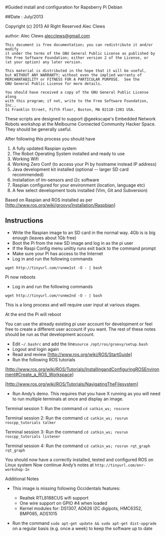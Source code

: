 #Guided install and configuration for Rapsberry Pi Debian

##Date : July/2013

 Copyright (c) 2013 All Right Reserved  Alec Clews

 author: Alec Clews
 alecclews@gmail.com

    This document is free documentation; you can redistribute it and/or modify
    it under the terms of the GNU General Public License as published by
    the Free Software Foundation; either version 2 of the License, or
    (at your option) any later version.

    This material is distributed in the hope that it will be useful,
    but WITHOUT ANY WARRANTY; without even the implied warranty of
    MERCHANTABILITY or FITNESS FOR A PARTICULAR PURPOSE.  See the
    GNU General Public License for more details.

    You should have received a copy of the GNU General Public License along
    with this program; if not, write to the Free Software Foundation, Inc.,
    51 Franklin Street, Fifth Floor, Boston, MA 02110-1301 USA.


These scripts are designed to support @geekscape's Embedded Network Robots workshop at the Melbourne
Connected Community Hacker Space. They should be generally useful.

After following this process you should have

1. A fully updated Raspian system
2. The Robot Operating System installed and ready to use
3. Working Wifi
4. Working Zero Conf (to access your Pi by hostname instead IP address)
5. Java development kit installed (optional -- larger SD card recommended)
6. Installation of lm-sensors and i2c software
7. Raspian configured for your environment (location, language etc)
8. A few select development tools installed (Vim, Git and Subversion)

Based on Raspian and ROS installed as per [http://www.ros.org/wiki/groovy/Installation/Raspbian]
## Instructions

* Write  the Raspian image to an SD card in the normal way. 4Gb is is big enough (leaves about 1Gb free)
* Boot the Pi from the new SD image and log in as the pi user
* If the Raspi Config menu uniltiy runs exit back to the command prompt
* Make sure your Pi has access to the Internet
* Log in and run the following commands

`wget http://tinyurl.com/runme1st -O - | bash`

Pi now reboots

* Log in and run the following commands

`wget http://tinyurl.com/runme2nd -O - | bash`

This is a long process and will require user input at various stages.

At the end the Pi will reboot



You can use the already existing pi user account for development or feel free to create a different user account if you want. The rest
of these notes should be run as that development account. 
  * Edit ``~/.bashrc`` and add the line``source /opt/ros/groovy/setup.bash``
  * Logout and login again
  * Read and review [http://www.ros.org/wiki/ROS/StartGuide]
  * Run the following ROS tutorials

   [http://www.ros.org/wiki/ROS/Tutorials/InstallingandConfiguringROSEnvironment#Create_a_ROS_Workspace]

   [http://www.ros.org/wiki/ROS/Tutorials/NavigatingTheFilesystem]

  * Run Andy’s demo. This requires that you have X running as you will need to run multiple terminals at once and display an image.

  Terminal session 1: Run the command `cd catkin_ws; roscore`

  Terminal session 2: Run the command `cd catkin_ws; rosrun roscpp_tutorials talker`

  Terminal session 3: Run the command `cd catkin_ws; rosrun roscpp_tutorials listener`

  Terminal session 4: Run the command `cd catkin_ws; rosrun rqt_graph rqt_graph `

You should now have a correctly installed, tested and configured ROS on Linux system
Now continue Andy’s notes at ``http://tinyurl.com/enr-workshop-1n``

Additional Notes

* This image is missing following Occidentals features:
  * Realtek RTL8188CUS wifi support
  * One wire support on GPIO #4 when loaded
  * Kernel modules for: DS1307, AD626 I2C digipots, HMC6352, BMP085, ADS1015

* Run the command `sudo apt-get update && sudo apt-get dist-upgrade` on a regular basis
(e.g. once a week) to keep the software up to date
